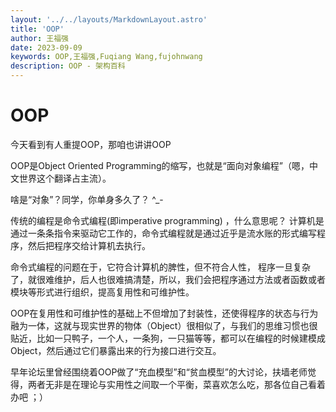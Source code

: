 ```yaml
---
layout: '../../layouts/MarkdownLayout.astro'
title: 'OOP'
author: 王福强
date: 2023-09-09
keywords: OOP,王福强,Fuqiang Wang,fujohnwang
description: OOP - 架构百科
---
```


# OOP

今天看到有人重提OOP，那咱也讲讲OOP

OOP是Object Oriented Programming的缩写，也就是“面向对象编程”（嗯，中文世界这个翻译占主流）。

啥是“对象”？同学，你单身多久了？ ^_-

传统的编程是命令式编程(即imperative programming) ，什么意思呢？ 计算机是通过一条条指令来驱动它工作的，命令式编程就是通过近乎是流水账的形式编写程序，然后把程序交给计算机去执行。

命令式编程的问题在于，它符合计算机的脾性，但不符合人性， 程序一旦复杂了，就很难维护，后人也很难搞清楚，所以，我们会把程序通过方法或者函数或者模块等形式进行组织，提高复用性和可维护性。

OOP在复用性和可维护性的基础上不但增加了封装性，还使得程序的状态与行为融为一体，这就与现实世界的物体（Object）很相似了，与我们的思维习惯也很贴近，比如一只鸭子，一个人，一条狗，一只猫等等，都可以在编程的时候建模成Object，然后通过它们暴露出来的行为接口进行交互。

早年论坛里曾经围绕着OOP做了“充血模型”和“贫血模型”的大讨论，扶墙老师觉得，两者无非是在理论与实用性之间取一个平衡，菜喜欢怎么吃，那各位自己看着办吧 ；）



